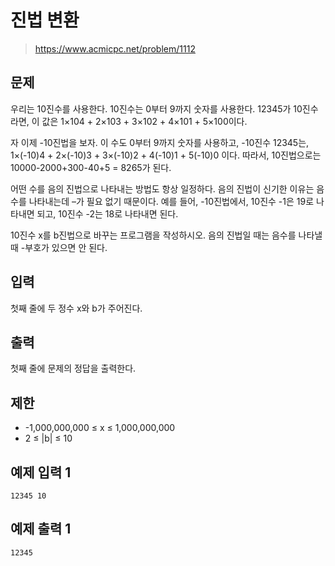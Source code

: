 # 진법 변환
> https://www.acmicpc.net/problem/1112

## 문제
우리는 10진수를 사용한다. 10진수는 0부터 9까지 숫자를 사용한다. 12345가 10진수라면, 이 값은 1×104 + 2×103 + 3×102 + 4×101 + 5×100이다.

자 이제 -10진법을 보자. 이 수도 0부터 9까지 숫자를 사용하고, -10진수 12345는, 1×(-10)4 + 2×(-10)3 + 3×(-10)2 + 4(-10)1 + 5(-10)0 이다. 따라서, 10진법으로는 10000-2000+300-40+5 = 8265가 된다.

어떤 수를 음의 진법으로 나타내는 방법도 항상 일정하다. 음의 진법이 신기한 이유는 음수를 나타내는데 –가 필요 없기 때문이다. 예를 들어, -10진법에서, 10진수 -1은 19로 나타내면 되고, 10진수 -2는 18로 나타내면 된다.

10진수 x를 b진법으로 바꾸는 프로그램을 작성하시오. 음의 진법일 때는 음수를 나타낼 때 -부호가 있으면 안 된다.

## 입력
첫째 줄에 두 정수 x와 b가 주어진다.

## 출력
첫째 줄에 문제의 정답을 출력한다.

## 제한
- -1,000,000,000 ≤ x ≤ 1,000,000,000
- 2 ≤ |b| ≤ 10

## 예제 입력 1

```
12345 10
```

## 예제 출력 1

```
12345
```
